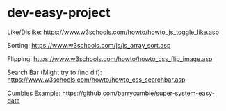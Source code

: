 # dev-easy-project

Like/Dislike: https://www.w3schools.com/howto/howto_js_toggle_like.asp


Sorting: https://www.w3schools.com/js/js_array_sort.asp


Flipping: https://www.w3schools.com/howto/howto_css_flip_image.asp


Search Bar (Might try to find dif): https://www.w3schools.com/howto/howto_css_searchbar.asp


Cumbies Example: https://github.com/barrycumbie/super-system-easy-data

